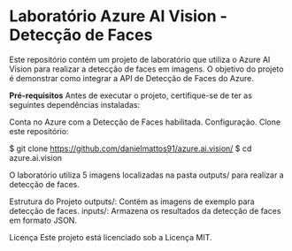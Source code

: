 
# Laboratório Azure AI Vision - Detecção de Faces
Este repositório contém um projeto de laboratório que utiliza o Azure AI Vision para realizar a detecção de faces em imagens. O objetivo do projeto é demonstrar como integrar a API de Detecção de Faces do Azure.

**Pré-requisitos**
Antes de executar o projeto, certifique-se de ter as seguintes dependências instaladas:


Conta no Azure com a Detecção de Faces habilitada.
Configuração.
Clone este repositório:

  $ git clone https://github.com/danielmattos91/azure.ai.vision/
  $ cd azure.ai.vision

O laboratório utiliza 5 imagens localizadas na pasta outputs/ para realizar a detecção de faces.



Estrutura do Projeto
outputs/: Contém as imagens de exemplo para detecção de faces.
inputs/: Armazena os resultados da detecção de faces em formato JSON.



Licença
Este projeto está licenciado sob a Licença MIT.
